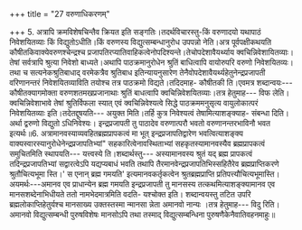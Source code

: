 +++
title = "27 वरुणाधिकरणम्"

+++
5. अत्रापि क्रमविशेषचिन्तैव क्रियत इति सङ्गतिः।तदर्थविचारस्तु-किं वरुणादयो यथापाठं निवेशयितव्याः किं विद्युतोऽधीति।किं वरुणस्य विद्युत्सम्बन्धानुरोध उपपन्नो नेति।अत्र पूर्वपक्षीकथयति कौषीतकिवाक्येवरुणश्चेन्द्रश्च प्रजापतिरप्यातिवाहिकत्वेनोपदिश्यन्ते।तेचोपदेशावैयर्थ्याय क्वचिन्निवेशायितव्याः।तेषां सर्वत्रापि श्रुत्या निवेशो बाध्यते।अथापि पाठक्रमानुरोधेन श्रुतिं बाधित्वापि वायोरुपरि वरुणो निवेशयितव्यः।तथा च सत्यनेकश्रुतिबाधाद् वरमेकत्रैव श्रुतिबाध इतिन्यायनुसारेण तेनैवोपदेशावैयर्थ्यहेतुनेन्द्रप्रजापती वरिणानन्तरं निवेशयितव्याविति तयोश्च तत्र पाठक्रमो विद्यते।तदिदमाह- कौषीतकी ति।एवमत्र शब्दान्वयः--- कौषीतक्यागमोक्ता वरुणशतमखप्रजानाथाः श्रुतिं बाधत्वापि क्वचिन्निवेशयितव्याः।तत्र हेतुमाह--- विफ लेति।क्वचिन्निवेशाभावे तेषां श्रुतिर्विफला स्यात् एवं क्वचिन्निवेश्यत्वे सिद्धे पाठक्रममनुसृत्य वायुलोकात्परं निवेशयितव्याः इति।तदेतद्दूषयति--- अयुक्त मिति।तर्हि कुत्र निवेश्यत्वं तेषामित्याशङ्क्याह- संबन्धा दिति।अर्था द्वरुणो विद्युतो ऽधिनिवेश्यः। इन्द्रप्रजापती तु पाठादेव वरुणात्परौ भवतो वरुणानन्तरभाविनौ भवत इत्यर्थः॥6. अत्रामानवस्याव्यवहितब्रह्मप्रापकत्वं मा भूत् इन्द्रप्रजापतिद्वारेण भवत्वित्याशङ्क्य वाक्यस्वारस्यानुरोधेनेन्द्रप्रजापतिभ्यां" सहकारित्वेनावस्थिताभ्यां सहकृतस्यामानवस्यैव ब्रह्मप्रापकत्वं समुचितमिति स्थापयति--- यत्त्वस्ये ति।शब्दार्थस्तु--- अस्यामानवस्य श्रुतं यद् ब्रह्म प्रापकत्वं तदिन्द्रप्रजापतिभ्यां सद्वारत्वेऽपि यद्यप्यबाधं भवति तथापि तैरमानवेन्द्रप्रजापतिभिस्सहितैरेव ब्रह्मप्राप्तिकरणे श्रुतौचित्यभूमा स्ति।' स एनान् ब्रह्म गमयति' इत्यमानवकर्तृकत्वेन श्रुतब्रह्मप्राप्ति प्रतिपत्त्यौचित्यभूमास्ति।अयमर्थः---अमानव एव प्राधान्येन ब्रह्म गमयति इन्द्रप्रजापती तु मानसस्य तत्कथमित्याशङ्क्यामानव एव मानसशब्देनाभिधीयते ततो नामभेदमात्रमिति वदति- यश्चोक्त इति। शब्दान्वयस्तु तटित उपरि ब्रह्मलोकाप्तिहेतुर्यश्च मानसाख्य उक्तस्तस्मा न्मानसा न्नेता अमानवो नान्यः ।तत्र हेतुमाह--- विदु रिति।अमानवो विद्युत्सम्बन्धी पुरुषविशेषः मानसोऽपि तथा तस्माद् विद्युत्सम्बन्धिना पुरुषणैकेनैवातिवहनमाहुः॥